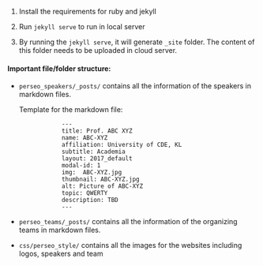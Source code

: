 1. Install the requirements for ruby and jekyll

2. Run ```jekyll serve``` to run in local server

3. By running the ```jekyll serve```, it will generate ```_site``` folder. The content of this folder needs to be uploaded in cloud server.


#### Important file/folder structure:
* ``perseo_speakers/_posts/`` contains all the information of the speakers in markdown files.

    Template for the markdown file: 
    ```
                ---
                title: Prof. ABC XYZ
                name: ABC-XYZ
                affiliation: University of CDE, KL
                subtitle: Academia
                layout: 2017_default
                modal-id: 1
                img:  ABC-XYZ.jpg
                thumbnail: ABC-XYZ.jpg
                alt: Picture of ABC-XYZ
                topic: QWERTY
                description: TBD
                ---
    ```
* ``perseo_teams/_posts/`` contains all the information of the organizing teams in markdown files.

* ``css/perseo_style/`` contains all the images for the websites including logos, speakers and team